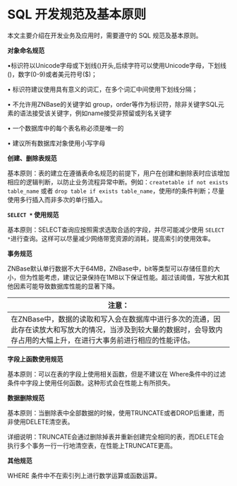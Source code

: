 # **SQL 开发规范及基本原则**

本文主要介绍在开发业务及应用时，需要遵守的 SQL 规范及基本原则。

**对象命名规范**

•标识符以Unicode字母或下划线()开头,后续字符可以使用Unicode字母，下划线()，数字(0-9)或者美元符号(\$)；

• 标识符建议使用具有意义的词汇，在多个词汇中间使用下划线分隔；

• 不允许用ZNBase的关键字如 group，order等作为标识符，除非关键字SQL元素的语法接受该关键字，例如name接受非预留或列名关键字

• 一个数据库中的每个表名称必须是唯一的

• 建议所有数据库对象使用小写字母

**创建、删除表规范**

基本原则：表的建立在遵循表命名规范的前提下，用户在创建和删除表时应该增加相应的逻辑判断，以防止业务流程异常中断。例如：`createtable if not exists table_name` 或者 `drop table if exists table_name`，使用if的条件判断；尽量使用多行插入而非多次的单行插入。

**`SELECT *` 使用规范**

基本原则：SELECT查询应按照需求选取合适的字段，并尽可能减少使用 `SELECT *`进行查询。这样可以尽量减少网络带宽资源的消耗，提高索引的使用效率。

**事务规范**

ZNBase默认单行数据不大于64MB，ZNBase中，bit等类型可以存储任意的大小，但为性能考虑，建议记录保持在1MB以下保证性能。超过该阈值，写放大和其他因素可能导致数据库性能的显著下降。

| 注意：                                                       |
| ------------------------------------------------------------ |
| 在ZNBase中，数据的读取和写入会在数据库中进行多次的流通，因此存在读放大和写放大的情况，当涉及到较大量的数据时，会导致内存占用的大幅上升，在进行大事务前进行相应的性能评估。 |

**字段上函数使用规范**

基本原则：可以在表的字段上使用相关函数，但是不建议在 Where条件中的过滤条件中字段上使用任何函数。这种形式会在性能上有所损失。

**数据删除规范**

基本原则：当删除表中全部数据的时候，使用TRUNCATE或者DROP后重建，而非使用DELETE清空表。

详细说明：TRUNCATE会通过删除掉表并重新创建完全相同的表，而DELETE会执行多个事务一行一行地清空表，在性能上TRUNCATE更高。

**其他规范**

WHERE 条件中不在索引列上进行数学运算或函数运算。
